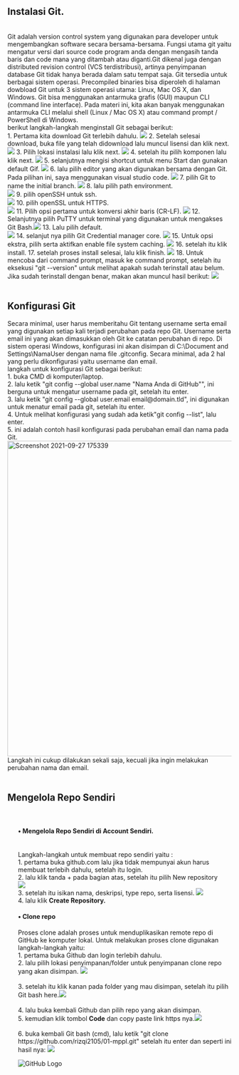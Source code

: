 <h2>Instalasi Git.</h2>
<br>
Git adalah version control system yang digunakan para developer untuk mengembangkan software secara bersama-bersama. Fungsi utama git yaitu mengatur versi dari source code program anda dengan mengasih tanda baris dan code mana yang ditambah atau diganti.Git dikenal juga dengan distributed revision control (VCS terdistribusi), artinya penyimpanan database Git tidak hanya berada dalam satu tempat saja. Git tersedia untuk berbagai sistem operasi. Precompiled binaries bisa diperoleh di halaman dowbload Git untuk 3 sistem operasi utama: Linux, Mac OS X, dan Windows. Git bisa menggunakan antarmuka grafis (GUI) maupun CLI (command line interface). Pada materi ini, kita akan banyak menggunakan antarmuka CLI melalui shell (Linux / Mac OS X) atau command prompt / PowerShell di Windows.<br> 
berikut langkah-langkah menginstall Git sebagai berikut:
<br>
1. Pertama kita download Git terlebih dahulu. 
<img src="https://user-images.githubusercontent.com/91447664/134845967-2d0d6a22-8290-4d4a-8297-b0171f0921cf.png"> 
2. Setelah selesai download, buka file yang telah didownload lalu muncul lisensi dan klik next.  
<img src="https://user-images.githubusercontent.com/91447664/134846522-891e462c-368d-4c0a-a0e6-e81cb24ff5ce.png"> 
3. Pilih lokasi instalasi lalu klik next. <img src="https://user-images.githubusercontent.com/91447664/134866738-5b39dce3-202e-4297-af03-87b0ad0b4ac4.png">
4. setelah itu pilih komponen lalu klik next. <img src="https://user-images.githubusercontent.com/91447664/134866922-a762e2ae-7c9c-4afd-8dff-46b9acf4d8c7.png">
5. selanjutnya mengisi shortcut untuk menu Start dan gunakan default Gif. <img src="https://user-images.githubusercontent.com/91447664/134867448-76cf12fc-89a2-4d12-95a2-43263348fb3f.png">
6. lalu pilih editor yang akan digunakan bersama dengan Git. Pada pilihan ini, saya menggunakan visual studio code. <img src="https://user-images.githubusercontent.com/91447664/134867818-1bd678ad-77a7-4a23-b1b8-2645001bf885.png">
7. pilih Git to name the initial branch. <img src="https://user-images.githubusercontent.com/91447664/134868241-de3cb1c9-3425-4ae3-944f-7d6087bbd388.png">
8. lalu pilih path environment.<br> <img src="https://user-images.githubusercontent.com/91447664/134868357-5a0ae75b-28f7-4e1f-a9d9-1321f41c0cd5.png">
9. pilih openSSH untuk ssh.<br> <img src="https://user-images.githubusercontent.com/91447664/134869716-fb0ab8fd-789d-4c49-9498-9a26ef5059e8.png">
10. pilih openSSL untuk HTTPS.<br> <img src="https://user-images.githubusercontent.com/91447664/134869871-9ba8e62d-233f-4ff6-9812-6991cd1a03cd.png">
11. Pilih opsi pertama untuk konversi akhir baris (CR-LF). <img src="https://user-images.githubusercontent.com/91447664/134870061-19bb8fd1-d416-45b0-95a0-2a36447d2b42.png">
12. Selanjutnya pilih PuTTY untuk terminal yang digunakan untuk mengakses Git Bash.<img src="https://user-images.githubusercontent.com/91447664/134870259-78866053-38da-455f-9859-7152b23a5921.png">
13. Lalu pilih default.<br> <img src="https://user-images.githubusercontent.com/91447664/134870942-acf6c1bd-47d8-4162-b78f-b520fa328624.png">
14. selanjut nya pilih Git Credential manager core. <img src="https://user-images.githubusercontent.com/91447664/134871106-e5cad55a-5e8a-4ac5-b7da-2e9bde42c6f2.png">
15. Untuk opsi ekstra, pilih serta aktifkan enable file system caching. <img src="https://user-images.githubusercontent.com/91447664/134871289-a5ee41c1-64c3-4aeb-b4f8-2719d32d6b01.png">
16. setelah itu klik install.
17. setelah proses install selesai, lalu klik finish. <img src="https://user-images.githubusercontent.com/91447664/134871733-3943b7f4-a176-4ad9-8f77-3f7abe615e8b.png">
18. Untuk mencoba dari command prompt, masuk ke command prompt, setelah itu eksekusi "git --version" untuk melihat apakah sudah terinstall atau belum. Jika sudah terinstall dengan benar, makan akan muncul hasil berikut: <img src="https://user-images.githubusercontent.com/91447664/134872313-13572626-0d2f-4f97-bfb8-8f4e4334b05f.png">
<br>
<br>
<h2>Konfigurasi Git<br></h2>
Secara minimal, user harus memberitahu Git tentang username serta email yang digunakan setiap kali terjadi perubahan pada repo Git. Username serta email ini yang akan dimasukkan oleh Git ke catatan perubahan di repo. Di sistem operasi Windows, konfigurasi ini akan disimpan di C:\Document and Settings\NamaUser dengan nama file .gitconfig. Secara minimal, ada 2 hal yang perlu dikonfigurasi yaitu username dan email. <br>
langkah untuk konfigurasi Git sebagai berikut: <br>
1. buka CMD di komputer/laptop.<br>
2. lalu ketik "git config --global user.name "Nama Anda di GitHub"", ini berguna untuk mengatur username pada git, setelah itu enter.<br>
3. lalu ketik "git config --global user.email email@domain.tld", ini digunakan untuk menatur email pada git, setelah itu enter.<br>
4. Untuk melihat konfigurasi yang sudah ada ketik"git config --list", lalu enter.<br>
5. ini adalah contoh hasil konfigurasi pada perubahan email dan nama pada Git.<img width="708" alt="Screenshot 2021-09-27 175339" src="https://user-images.githubusercontent.com/91447664/134895285-495d5981-c5e8-4835-a7c2-2d755f75ab10.png">
<br>
Langkah ini cukup dilakukan sekali saja, kecuali jika ingin melakukan perubahan nama dan email.

<br>
<br>
<h2>Mengelola Repo Sendiri</h2><br>
 <ul><h4>• Mengelola Repo Sendiri di Account Sendiri.</h4><br>
 Langkah-langkah untuk membuat repo sendiri yaitu :<br>
 1. pertama buka github.com lalu jika tidak mempunyai akun harus membuat terlebih dahulu, setelah itu login.<br>
 2. lalu klik tanda + pada bagian atas, setelah itu pilih New repository<br> <img src="https://user-images.githubusercontent.com/91447664/135107184-401aff7d-ae03-4610-999d-97d04ef38a36.png"><br>
 3. setelah itu isikan nama, deskripsi, type repo, serta lisensi. <img src="https://user-images.githubusercontent.com/91447664/135108039-ed8b2e8b-465f-43f6-8044-63283027dcf2.png"><br>
 4. lalu klik <b>Create Repository.</b><br>
 
 <h4>• Clone repo</h4>
 Proses clone adalah proses untuk menduplikasikan remote repo di GitHub ke komputer lokal. Untuk melakukan proses clone digunakan langkah-langkah yaitu:<br>
 1. pertama buka Github dan login terlebih dahulu.<br>
 2. lalu pilih lokasi penyimpanan/folder untuk penyimpanan clone repo yang akan disimpan. <img src="https://user-images.githubusercontent.com/91447664/135113978-9ebf2ca6-130f-466d-bf7d-2b15db2528f3.png"><br><br>
 3. setelah itu klik kanan pada folder yang mau disimpan, setelah itu pilih Git bash here.<img src="https://user-images.githubusercontent.com/91447664/135114578-de420357-85a2-4956-8585-266ba56a7ca4.png"><br><br>
 4. lalu buka kembali Github dan pilih repo yang akan disimpan.<br>
 5. kemudian klik tombol <b>Code</b> dan copy paste link https nya.<img src="https://user-images.githubusercontent.com/91447664/135115601-a32bab8e-f292-4935-afd6-b3172157ce2f.png"><br><br>
 6. buka kembali Git bash (cmd), lalu ketik "git clone https://github.com/rizqi2105/01-mppl.git" setelah itu enter dan seperti ini hasil nya: <img src="https://user-images.githubusercontent.com/91447664/135117806-13ddfefb-2ae6-486a-86da-9240ce7a7389.png">



 ![GitHub Logo](/images/instalgit-1.jpg)
</ul>